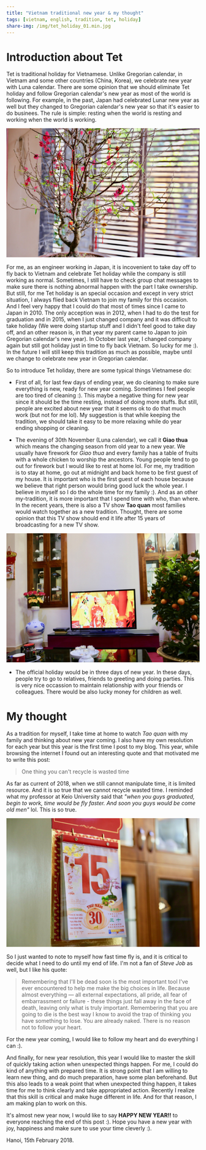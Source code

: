 ```yaml
---
title: "Vietnam traditional new year & my thought"
tags: [vietnam, english, tradition, tet, holiday]
share-img: /img/tet_holiday_01.min.jpg
---
```


# Introduction about Tet

Tet is traditional holiday for Vietnamese. Unlike Gregorian calendar, in Vietnam and some other countries (China, Korea), we celebrate new year with Luna calendar. There are some opinion that we should eliminate Tet holiday and follow Gregorian calendar's new year as most of the world is following. For example, in the past, Japan had celebrated Lunar new year as well but they changed to Gregorian calendar's new year so that it's easier to do businees. The rule is simple: resting when the world is resting and working when the world is working. 

![Hoa dao](/img/tet_holiday_01.min.jpg)

For me, as an engineer working in Japan, it is incovenient to take day off to fly back to Vietnam and celebrate Tet holiday while the company is still working as normal. Sometimes, I still have to check group chat messages to make sure there is nothing abnormal happen with the part I take ownership. But still, for me Tet holiday is an special occasion and except in very strict situation, I always flied back Vietnam to join my family for this occasion. And I feel very happy that I could do that most of times since I came to Japan in 2010. The only acception was in 2012, when I had to do the test for graduation and in 2015, when I just changed company and it was difficult to take holiday (We were doing startup stuff and I didn't feel good to take day off, and an other reason is, in that year my parent came to Japan to join Gregorian calendar's new year). In October last year, I changed company again but still got holiday just in time to fly back Vietnam. So lucky for me :). In the future I will still keep this tradition as much as possible, maybe until we change to celebrate new year in Gregorian calendar.

So to introduce Tet holiday, there are some typical things Vietnamese do:

* First of all, for last few days of ending year, we do cleaning to make sure everything is new, ready for new year coming. Sometimes I feel people are too tired of cleaning :). This maybe a negative thing for new year since it should be the time resting, instead of doing more stuffs. But still, people are excited about new year that it seems ok to do that much work (but not for me lol). My suggestion is that while keeping the tradition, we should take it easy to be more relaxing while do year ending shopping or cleaning.

* The evening of 30th November (Luna calendar), we call it **Giao thua** which means the changing season from old year to a new year. We usually have firework for *Giao thua* and every family has a table of fruits with a whole chicken to worship the ancestors. Young people tend to go out for firework but I would like to rest at home lol. For me, my tradition is to stay at home, go out at midnight and back home to be first guest of my house. It is important who is the first guest of each house because we believe that right person would bring good luck the whole year. I believe in myself so I do the whole time for my family :). And as an other my-tradition, it is more important that I spend time with who, than where. In the recent years, there is also a TV show **Tao quan** most families would watch together as a new tradition. Thought, there are some opinion that this TV show should end it life after 15 years of broadcasting for a new TV show.

![Tao quan](/img/tet_holiday_02.min.jpg)

* The official holiday would be in three days of new year. In these days, people try to go to relatives, friends to greeting and doing parties. This is very nice occassion to maintain relationship with your friends or colleagues. There would be also lucky money for children as well.

# My thought

As a tradition for myself, I take time at home to watch *Tao quan* with my family and thinking about new year coming. I also have my own resolution for each year but this year is the first time I post to my blog. This year, while browsing the internet I found out an interesting quote and that motivated me to write this post:

> One thing you can't recycle is wasted time

As far as current of 2018, when we still cannot manipulate time, it is limited resource. And it is so true that we cannot recycle wasted time. I reminded what my professor at Keio University said that *"when you guys graduated, begin to work, time would be fly faster. And soon you guys would be come old men"* lol. This is so true.

![time fly](/img/tet_holiday_03.min.jpg)

So I just wanted to note to myself how fast time fly is, and it is critical to decide what I need to do until my end of life. I'm not a fan of *Steve Job* as well, but I like his quote:

> Remembering that I'll be dead soon is the most important tool I've ever encountered to help me make the big choices in life. Because almost everything — all external expectations, all pride, all fear of embarrassment or failure - these things just fall away in the face of death, leaving only what is truly important. Remembering that you are going to die is the best way I know to avoid the trap of thinking you have something to lose. You are already naked. There is no reason not to follow your heart.

For the new year coming, I would like to follow my heart and do everything I can :).

And finally, for new year resolution, this year I would like to master the skill of quickly taking action when unexpected things happen. For me, I could do kind of anything with prepared time. It is strong point that I am willing to learn new thing, and do much preparation, have some plan beforehand. But this also leads to a weak point that when unexpected thing happen, it takes time for me to think clearly and take appropriated action. Recently I realize that this skill is critical and make huge different in life. And for that reason, I am making plan to work on this.

It's almost new year now, I would like to say **HAPPY NEW YEAR!!** to everyone reaching the end of this post :). Hope you have a new year with joy, happiness and make sure to use your time cleverly :).

Hanoi, 15th February 2018.